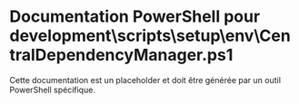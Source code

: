 # Documentation PowerShell pour development\scripts\setup\env\CentralDependencyManager.ps1

Cette documentation est un placeholder et doit être générée par un outil PowerShell spécifique.
